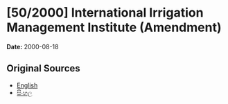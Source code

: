 # [50/2000] International Irrigation Management Institute (Amendment)

**Date:** 2000-08-18

## Original Sources

- [English](https://documents.gov.lk/view/acts/2000/8/50-2000_E.pdf)
- [සිංහල](https://documents.gov.lk/view/acts/2000/8/50-2000_S.pdf)
